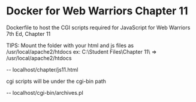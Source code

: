 # Docker for Web Warriors Chapter 11
Dockerfile to host the CGI scripts required for JavaScript for Web Warriors 7th Ed, Chapter 11

TIPS:
Mount the folder with your html and js files as /usr/local/apache2/htdocs
ex: C:\Student Files\Chapter 11\ => /usr/local/apache2/htdocs

  -- localhost/chapter/js11.html

cgi scripts will be under the cgi-bin path

  -- localhost/cgi-bin/archives.pl
